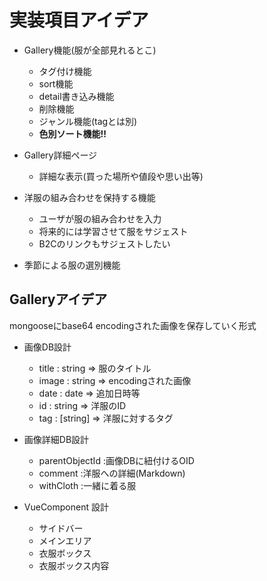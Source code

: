 # 実装項目アイデア
- Gallery機能(服が全部見れるとこ)
    - タグ付け機能
    - sort機能
    - detail書き込み機能
    - 削除機能
    - ジャンル機能(tagとは別)
    - **色別ソート機能!!**

- Gallery詳細ページ
    - 詳細な表示(買った場所や値段や思い出等)

- 洋服の組み合わせを保持する機能
    - ユーザが服の組み合わせを入力
    - 将来的には学習させて服をサジェスト
    - B2Cのリンクもサジェストしたい

- 季節による服の選別機能

## Galleryアイデア
mongooseにbase64 encodingされた画像を保存していく形式

- 画像DB設計
    - title : string =>   服のタイトル
    - image : string =>   encodingされた画像
    - date  : date   =>   追加日時等
    - id    : string =>   洋服のID
    - tag   : [string] => 洋服に対するタグ

- 画像詳細DB設計
    - parentObjectId    :画像DBに紐付けるOID
    - comment           :洋服への詳細(Markdown)
    - withCloth         :一緒に着る服

- VueComponent 設計
    - サイドバー
    - メインエリア
    - 衣服ボックス
    - 衣服ボックス内容